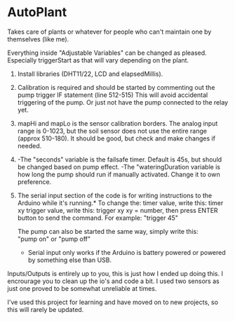 # AutoPlant
Takes care of plants or whatever for people who can't maintain one by themselves (like me).  


  Everything inside "Adjustable Variables" can be changed as pleased.
  Especially triggerStart as that will vary depending on the plant. 

  1. Install libraries (DHT11/22, LCD and elapsedMillis). 

  2. Calibration is required and should be started by commenting out the pump trigger IF statement (line 512-515) 
     This will avoid accidental triggering of the pump. Or just not have the pump connected to the relay yet. 

  3. mapHi and mapLo is the sensor calibration borders. The analog input range is 0-1023, but the soil sensor
     does not use the entire range (approx 510-180). It should be good, but check and make changes if needed. 
  
  4. -The "seconds" variable is the failsafe timer. Default is 45s, but should be changed based on pump effect.
     -The "wateringDuration variable is how long the pump should run if manually activated. Change it to own preference. 

  5. The serial input section of the code is for writing instructions to the Arduino while it's running.* 
     To change the:
     timer value,   write this: timer xy
     trigger value, write this: trigger xy
     xy = number, then press ENTER button to send the command. For example: "trigger 45"

     The pump can also be started the same way, simply write this:  
     "pump on" or "pump off"

     * Serial input only works if the Arduino is battery powered or powered by something else than USB. 

Inputs/Outputs is entirely up to you, this is just how I ended up doing this. I encrourage you to clean up the io's and code a bit. 
I used two sensors as just one proved to be somewhat unreliable at times. 

I've used this project for learning and have moved on to new projects, so this will rarely be updated. 
